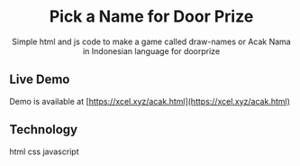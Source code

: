 <h1 align="center">Pick a Name for Door Prize</h1>
<p align="center">Simple html and js code to make a game called draw-names or Acak Nama in Indonesian language for doorprize</p>

## Live Demo
Demo is available at [https://xcel.xyz/acak.html](https://xcel.xyz/acak.html)

## Technology
html
css
javascript
